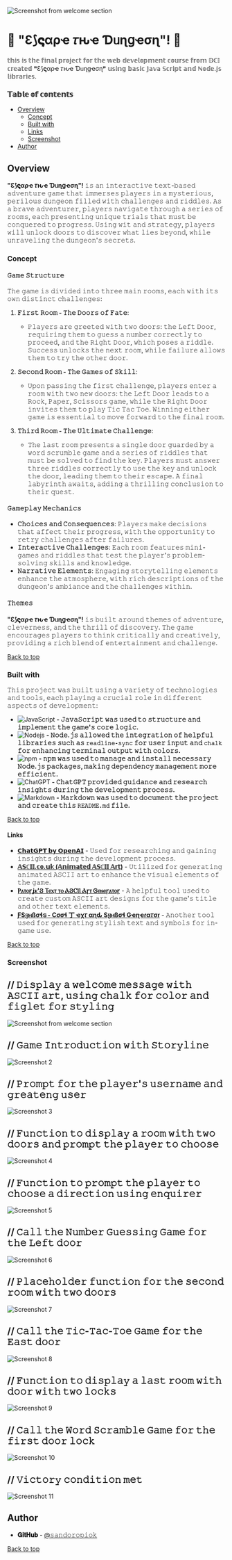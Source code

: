 ![Screenshot from welcome section](./assets/Screenshot%20from%202024-10-17%2009-40-09.png)

# 👀 "Ɛ⟆𝛓αρҽ 𝜏ԋҽ Ɗᥙɳցҽσɳ"! 👀

 𝕥𝕙𝕚𝕤 𝕚𝕤 𝕥𝕙𝕖 𝕗𝕚𝕟𝕒𝕝 𝕡𝕣𝕠𝕛𝕖𝕔𝕥 𝕗𝕠𝕣 𝕥𝕙𝕖 𝕨𝕖𝕓 𝕕𝕖𝕧𝕖𝕝𝕠𝕡𝕞𝕖𝕟𝕥 𝕔𝕠𝕦𝕣𝕤𝕖 𝕗𝕣𝕠𝕞 𝔻ℂ𝕀 𝕔𝕣𝕖𝕒𝕥𝕖𝕕 ❞Ɛ⟆𝛓αρҽ 𝜏ԋҽ Ɗᥙɳցҽσɳ❞ 𝕦𝕤𝕚𝕟𝕘 𝕓𝕒𝕤𝕚𝕔 𝕁𝕒𝕧𝕒 𝕊𝕔𝕣𝕚𝕡𝕥 𝕒𝕟𝕕 ℕ𝕠𝕕𝕖.𝕛𝕤 𝕝𝕚𝕓𝕣𝕒𝕣𝕚𝕖𝕤.

### 𝕋𝕒𝕓𝕝𝕖 𝕠𝕗 𝕔𝕠𝕟𝕥𝕖𝕟𝕥𝕤

- [Overview](#overview)
  - [Concept](#concept)
  - [Built with](#built-with)
  - [Links](#links)
  - [Screenshot](#screenshot)
- [Author](#author)

## Overview

**"Ɛ⟆𝛓αρҽ 𝜏ԋҽ Ɗᥙɳցҽσɳ"!** 𝚒𝚜 𝚊𝚗 𝚒𝚗𝚝𝚎𝚛𝚊𝚌𝚝𝚒𝚟𝚎 𝚝𝚎𝚡𝚝-𝚋𝚊𝚜𝚎𝚍 𝚊𝚍𝚟𝚎𝚗𝚝𝚞𝚛𝚎 𝚐𝚊𝚖𝚎 𝚝𝚑𝚊𝚝 𝚒𝚖𝚖𝚎𝚛𝚜𝚎𝚜 𝚙𝚕𝚊𝚢𝚎𝚛𝚜 𝚒𝚗 𝚊 𝚖𝚢𝚜𝚝𝚎𝚛𝚒𝚘𝚞𝚜, 𝚙𝚎𝚛𝚒𝚕𝚘𝚞𝚜 𝚍𝚞𝚗𝚐𝚎𝚘𝚗 𝚏𝚒𝚕𝚕𝚎𝚍 𝚠𝚒𝚝𝚑 𝚌𝚑𝚊𝚕𝚕𝚎𝚗𝚐𝚎𝚜 𝚊𝚗𝚍 𝚛𝚒𝚍𝚍𝚕𝚎𝚜. 𝙰𝚜 𝚊 𝚋𝚛𝚊𝚟𝚎 𝚊𝚍𝚟𝚎𝚗𝚝𝚞𝚛𝚎𝚛, 𝚙𝚕𝚊𝚢𝚎𝚛𝚜 𝚗𝚊𝚟𝚒𝚐𝚊𝚝𝚎 𝚝𝚑𝚛𝚘𝚞𝚐𝚑 𝚊 𝚜𝚎𝚛𝚒𝚎𝚜 𝚘𝚏 𝚛𝚘𝚘𝚖𝚜, 𝚎𝚊𝚌𝚑 𝚙𝚛𝚎𝚜𝚎𝚗𝚝𝚒𝚗𝚐 𝚞𝚗𝚒𝚚𝚞𝚎 𝚝𝚛𝚒𝚊𝚕𝚜 𝚝𝚑𝚊𝚝 𝚖𝚞𝚜𝚝 𝚋𝚎 𝚌𝚘𝚗𝚚𝚞𝚎𝚛𝚎𝚍 𝚝𝚘 𝚙𝚛𝚘𝚐𝚛𝚎𝚜𝚜. 𝚄𝚜𝚒𝚗𝚐 𝚠𝚒𝚝 𝚊𝚗𝚍 𝚜𝚝𝚛𝚊𝚝𝚎𝚐𝚢, 𝚙𝚕𝚊𝚢𝚎𝚛𝚜 𝚠𝚒𝚕𝚕 𝚞𝚗𝚕𝚘𝚌𝚔 𝚍𝚘𝚘𝚛𝚜 𝚝𝚘 𝚍𝚒𝚜𝚌𝚘𝚟𝚎𝚛 𝚠𝚑𝚊𝚝 𝚕𝚒𝚎𝚜 𝚋𝚎𝚢𝚘𝚗𝚍, 𝚠𝚑𝚒𝚕𝚎 𝚞𝚗𝚛𝚊𝚟𝚎𝚕𝚒𝚗𝚐 𝚝𝚑𝚎 𝚍𝚞𝚗𝚐𝚎𝚘𝚗'𝚜 𝚜𝚎𝚌𝚛𝚎𝚝𝚜.

### Concept

#### 𝙶𝚊𝚖𝚎 𝚂𝚝𝚛𝚞𝚌𝚝𝚞𝚛𝚎

𝚃𝚑𝚎 𝚐𝚊𝚖𝚎 𝚒𝚜 𝚍𝚒𝚟𝚒𝚍𝚎𝚍 𝚒𝚗𝚝𝚘 𝚝𝚑𝚛𝚎𝚎 𝚖𝚊𝚒𝚗 𝚛𝚘𝚘𝚖𝚜, 𝚎𝚊𝚌𝚑 𝚠𝚒𝚝𝚑 𝚒𝚝𝚜 𝚘𝚠𝚗 𝚍𝚒𝚜𝚝𝚒𝚗𝚌𝚝 𝚌𝚑𝚊𝚕𝚕𝚎𝚗𝚐𝚎𝚜:

1. **𝙵𝚒𝚛𝚜𝚝 𝚁𝚘𝚘𝚖 - 𝚃𝚑𝚎 𝙳𝚘𝚘𝚛𝚜 𝚘𝚏 𝙵𝚊𝚝𝚎**:

   - 𝙿𝚕𝚊𝚢𝚎𝚛𝚜 𝚊𝚛𝚎 𝚐𝚛𝚎𝚎𝚝𝚎𝚍 𝚠𝚒𝚝𝚑 𝚝𝚠𝚘 𝚍𝚘𝚘𝚛𝚜: 𝚝𝚑𝚎 𝙻𝚎𝚏𝚝 𝙳𝚘𝚘𝚛, 𝚛𝚎𝚚𝚞𝚒𝚛𝚒𝚗𝚐 𝚝𝚑𝚎𝚖 𝚝𝚘 𝚐𝚞𝚎𝚜𝚜 𝚊 𝚗𝚞𝚖𝚋𝚎𝚛 𝚌𝚘𝚛𝚛𝚎𝚌𝚝𝚕𝚢 𝚝𝚘 𝚙𝚛𝚘𝚌𝚎𝚎𝚍, 𝚊𝚗𝚍 𝚝𝚑𝚎 𝚁𝚒𝚐𝚑𝚝 𝙳𝚘𝚘𝚛, 𝚠𝚑𝚒𝚌𝚑 𝚙𝚘𝚜𝚎𝚜 𝚊 𝚛𝚒𝚍𝚍𝚕𝚎. 𝚂𝚞𝚌𝚌𝚎𝚜𝚜 𝚞𝚗𝚕𝚘𝚌𝚔𝚜 𝚝𝚑𝚎 𝚗𝚎𝚡𝚝 𝚛𝚘𝚘𝚖, 𝚠𝚑𝚒𝚕𝚎 𝚏𝚊𝚒𝚕𝚞𝚛𝚎 𝚊𝚕𝚕𝚘𝚠𝚜 𝚝𝚑𝚎𝚖 𝚝𝚘 𝚝𝚛𝚢 𝚝𝚑𝚎 𝚘𝚝𝚑𝚎𝚛 𝚍𝚘𝚘𝚛.

2. **𝚂𝚎𝚌𝚘𝚗𝚍 𝚁𝚘𝚘𝚖 - 𝚃𝚑𝚎 𝙶𝚊𝚖𝚎𝚜 𝚘𝚏 𝚂𝚔𝚒𝚕𝚕**:

   - 𝚄𝚙𝚘𝚗 𝚙𝚊𝚜𝚜𝚒𝚗𝚐 𝚝𝚑𝚎 𝚏𝚒𝚛𝚜𝚝 𝚌𝚑𝚊𝚕𝚕𝚎𝚗𝚐𝚎, 𝚙𝚕𝚊𝚢𝚎𝚛𝚜 𝚎𝚗𝚝𝚎𝚛 𝚊 𝚛𝚘𝚘𝚖 𝚠𝚒𝚝𝚑 𝚝𝚠𝚘 𝚗𝚎𝚠 𝚍𝚘𝚘𝚛𝚜: 𝚝𝚑𝚎 𝙻𝚎𝚏𝚝 𝙳𝚘𝚘𝚛 𝚕𝚎𝚊𝚍𝚜 𝚝𝚘 𝚊 𝚁𝚘𝚌𝚔, 𝙿𝚊𝚙𝚎𝚛, 𝚂𝚌𝚒𝚜𝚜𝚘𝚛𝚜 𝚐𝚊𝚖𝚎, 𝚠𝚑𝚒𝚕𝚎 𝚝𝚑𝚎 𝚁𝚒𝚐𝚑𝚝 𝙳𝚘𝚘𝚛 𝚒𝚗𝚟𝚒𝚝𝚎𝚜 𝚝𝚑𝚎𝚖 𝚝𝚘 𝚙𝚕𝚊𝚢 𝚃𝚒𝚌 𝚃𝚊𝚌 𝚃𝚘𝚎. 𝚆𝚒𝚗𝚗𝚒𝚗𝚐 𝚎𝚒𝚝𝚑𝚎𝚛 𝚐𝚊𝚖𝚎 𝚒𝚜 𝚎𝚜𝚜𝚎𝚗𝚝𝚒𝚊𝚕 𝚝𝚘 𝚖𝚘𝚟𝚎 𝚏𝚘𝚛𝚠𝚊𝚛𝚍 𝚝𝚘 𝚝𝚑𝚎 𝚏𝚒𝚗𝚊𝚕 𝚛𝚘𝚘𝚖.

3. **𝚃𝚑𝚒𝚛𝚍 𝚁𝚘𝚘𝚖 - 𝚃𝚑𝚎 𝚄𝚕𝚝𝚒𝚖𝚊𝚝𝚎 𝙲𝚑𝚊𝚕𝚕𝚎𝚗𝚐𝚎**:
   - 𝚃𝚑𝚎 𝚕𝚊𝚜𝚝 𝚛𝚘𝚘𝚖 𝚙𝚛𝚎𝚜𝚎𝚗𝚝𝚜 𝚊 𝚜𝚒𝚗𝚐𝚕𝚎 𝚍𝚘𝚘𝚛 𝚐𝚞𝚊𝚛𝚍𝚎𝚍 𝚋𝚢 𝚊 𝚠𝚘𝚛𝚍 𝚜𝚌𝚛𝚞𝚖𝚋𝚕𝚎 𝚐𝚊𝚖𝚎 𝚊𝚗𝚍 𝚊 𝚜𝚎𝚛𝚒𝚎𝚜 𝚘𝚏 𝚛𝚒𝚍𝚍𝚕𝚎𝚜 𝚝𝚑𝚊𝚝 𝚖𝚞𝚜𝚝 𝚋𝚎 𝚜𝚘𝚕𝚟𝚎𝚍 𝚝𝚘 𝚏𝚒𝚗𝚍 𝚝𝚑𝚎 𝚔𝚎𝚢. 𝙿𝚕𝚊𝚢𝚎𝚛𝚜 𝚖𝚞𝚜𝚝 𝚊𝚗𝚜𝚠𝚎𝚛 𝚝𝚑𝚛𝚎𝚎 𝚛𝚒𝚍𝚍𝚕𝚎𝚜 𝚌𝚘𝚛𝚛𝚎𝚌𝚝𝚕𝚢 𝚝𝚘 𝚞𝚜𝚎 𝚝𝚑𝚎 𝚔𝚎𝚢 𝚊𝚗𝚍 𝚞𝚗𝚕𝚘𝚌𝚔 𝚝𝚑𝚎 𝚍𝚘𝚘𝚛, 𝚕𝚎𝚊𝚍𝚒𝚗𝚐 𝚝𝚑𝚎𝚖 𝚝𝚘 𝚝𝚑𝚎𝚒𝚛 𝚎𝚜𝚌𝚊𝚙𝚎. 𝙰 𝚏𝚒𝚗𝚊𝚕 𝚕𝚊𝚋𝚢𝚛𝚒𝚗𝚝𝚑 𝚊𝚠𝚊𝚒𝚝𝚜, 𝚊𝚍𝚍𝚒𝚗𝚐 𝚊 𝚝𝚑𝚛𝚒𝚕𝚕𝚒𝚗𝚐 𝚌𝚘𝚗𝚌𝚕𝚞𝚜𝚒𝚘𝚗 𝚝𝚘 𝚝𝚑𝚎𝚒𝚛 𝚚𝚞𝚎𝚜𝚝.

#### 𝙶𝚊𝚖𝚎𝚙𝚕𝚊𝚢 𝙼𝚎𝚌𝚑𝚊𝚗𝚒𝚌𝚜

- **𝙲𝚑𝚘𝚒𝚌𝚎𝚜 𝚊𝚗𝚍 𝙲𝚘𝚗𝚜𝚎𝚚𝚞𝚎𝚗𝚌𝚎𝚜**: 𝙿𝚕𝚊𝚢𝚎𝚛𝚜 𝚖𝚊𝚔𝚎 𝚍𝚎𝚌𝚒𝚜𝚒𝚘𝚗𝚜 𝚝𝚑𝚊𝚝 𝚊𝚏𝚏𝚎𝚌𝚝 𝚝𝚑𝚎𝚒𝚛 𝚙𝚛𝚘𝚐𝚛𝚎𝚜𝚜, 𝚠𝚒𝚝𝚑 𝚝𝚑𝚎 𝚘𝚙𝚙𝚘𝚛𝚝𝚞𝚗𝚒𝚝𝚢 𝚝𝚘 𝚛𝚎𝚝𝚛𝚢 𝚌𝚑𝚊𝚕𝚕𝚎𝚗𝚐𝚎𝚜 𝚊𝚏𝚝𝚎𝚛 𝚏𝚊𝚒𝚕𝚞𝚛𝚎𝚜.
- **𝙸𝚗𝚝𝚎𝚛𝚊𝚌𝚝𝚒𝚟𝚎 𝙲𝚑𝚊𝚕𝚕𝚎𝚗𝚐𝚎𝚜**: 𝙴𝚊𝚌𝚑 𝚛𝚘𝚘𝚖 𝚏𝚎𝚊𝚝𝚞𝚛𝚎𝚜 𝚖𝚒𝚗𝚒-𝚐𝚊𝚖𝚎𝚜 𝚊𝚗𝚍 𝚛𝚒𝚍𝚍𝚕𝚎𝚜 𝚝𝚑𝚊𝚝 𝚝𝚎𝚜𝚝 𝚝𝚑𝚎 𝚙𝚕𝚊𝚢𝚎𝚛'𝚜 𝚙𝚛𝚘𝚋𝚕𝚎𝚖-𝚜𝚘𝚕𝚟𝚒𝚗𝚐 𝚜𝚔𝚒𝚕𝚕𝚜 𝚊𝚗𝚍 𝚔𝚗𝚘𝚠𝚕𝚎𝚍𝚐𝚎.
- **𝙽𝚊𝚛𝚛𝚊𝚝𝚒𝚟𝚎 𝙴𝚕𝚎𝚖𝚎𝚗𝚝𝚜**: 𝙴𝚗𝚐𝚊𝚐𝚒𝚗𝚐 𝚜𝚝𝚘𝚛𝚢𝚝𝚎𝚕𝚕𝚒𝚗𝚐 𝚎𝚕𝚎𝚖𝚎𝚗𝚝𝚜 𝚎𝚗𝚑𝚊𝚗𝚌𝚎 𝚝𝚑𝚎 𝚊𝚝𝚖𝚘𝚜𝚙𝚑𝚎𝚛𝚎, 𝚠𝚒𝚝𝚑 𝚛𝚒𝚌𝚑 𝚍𝚎𝚜𝚌𝚛𝚒𝚙𝚝𝚒𝚘𝚗𝚜 𝚘𝚏 𝚝𝚑𝚎 𝚍𝚞𝚗𝚐𝚎𝚘𝚗'𝚜 𝚊𝚖𝚋𝚒𝚊𝚗𝚌𝚎 𝚊𝚗𝚍 𝚝𝚑𝚎 𝚌𝚑𝚊𝚕𝚕𝚎𝚗𝚐𝚎𝚜 𝚠𝚒𝚝𝚑𝚒𝚗.

#### 𝚃𝚑𝚎𝚖𝚎𝚜

**"Ɛ⟆𝛓αρҽ 𝜏ԋҽ Ɗᥙɳցҽσɳ"!** 𝚒𝚜 𝚋𝚞𝚒𝚕𝚝 𝚊𝚛𝚘𝚞𝚗𝚍 𝚝𝚑𝚎𝚖𝚎𝚜 𝚘𝚏 𝚊𝚍𝚟𝚎𝚗𝚝𝚞𝚛𝚎, 𝚌𝚕𝚎𝚟𝚎𝚛𝚗𝚎𝚜𝚜, 𝚊𝚗𝚍 𝚝𝚑𝚎 𝚝𝚑𝚛𝚒𝚕𝚕 𝚘𝚏 𝚍𝚒𝚜𝚌𝚘𝚟𝚎𝚛𝚢. 𝚃𝚑𝚎 𝚐𝚊𝚖𝚎 𝚎𝚗𝚌𝚘𝚞𝚛𝚊𝚐𝚎𝚜 𝚙𝚕𝚊𝚢𝚎𝚛𝚜 𝚝𝚘 𝚝𝚑𝚒𝚗𝚔 𝚌𝚛𝚒𝚝𝚒𝚌𝚊𝚕𝚕𝚢 𝚊𝚗𝚍 𝚌𝚛𝚎𝚊𝚝𝚒𝚟𝚎𝚕𝚢, 𝚙𝚛𝚘𝚟𝚒𝚍𝚒𝚗𝚐 𝚊 𝚛𝚒𝚌𝚑 𝚋𝚕𝚎𝚗𝚍 𝚘𝚏 𝚎𝚗𝚝𝚎𝚛𝚝𝚊𝚒𝚗𝚖𝚎𝚗𝚝 𝚊𝚗𝚍 𝚌𝚑𝚊𝚕𝚕𝚎𝚗𝚐𝚎.

[Back to top](#top)

### Built with

𝚃𝚑𝚒𝚜 𝚙𝚛𝚘𝚓𝚎𝚌𝚝 𝚠𝚊𝚜 𝚋𝚞𝚒𝚕𝚝 𝚞𝚜𝚒𝚗𝚐 𝚊 𝚟𝚊𝚛𝚒𝚎𝚝𝚢 𝚘𝚏 𝚝𝚎𝚌𝚑𝚗𝚘𝚕𝚘𝚐𝚒𝚎𝚜 𝚊𝚗𝚍 𝚝𝚘𝚘𝚕𝚜, 𝚎𝚊𝚌𝚑 𝚙𝚕𝚊𝚢𝚒𝚗𝚐 𝚊 𝚌𝚛𝚞𝚌𝚒𝚊𝚕 𝚛𝚘𝚕𝚎 𝚒𝚗 𝚍𝚒𝚏𝚏𝚎𝚛𝚎𝚗𝚝 𝚊𝚜𝚙𝚎𝚌𝚝𝚜 𝚘𝚏 𝚍𝚎𝚟𝚎𝚕𝚘𝚙𝚖𝚎𝚗𝚝:

- ![JavaScript](https://img.shields.io/badge/javascript-%23323330.svg?style=for-the-badge&logo=javascript&logoColor=%23F7DF1E) **- 𝙹𝚊𝚟𝚊𝚂𝚌𝚛𝚒𝚙𝚝 𝚠𝚊𝚜 𝚞𝚜𝚎𝚍 𝚝𝚘 𝚜𝚝𝚛𝚞𝚌𝚝𝚞𝚛𝚎 𝚊𝚗𝚍 𝚒𝚖𝚙𝚕𝚎𝚖𝚎𝚗𝚝 𝚝𝚑𝚎 𝚐𝚊𝚖𝚎'𝚜 𝚌𝚘𝚛𝚎 𝚕𝚘𝚐𝚒𝚌.**
- ![Nodejs](https://img.shields.io/badge/Node%20js-339933?style=for-the-badge&logo=nodedotjs&logoColor=white) **- 𝙽𝚘𝚍𝚎.𝚓𝚜 𝚊𝚕𝚕𝚘𝚠𝚎𝚍 𝚝𝚑𝚎 𝚒𝚗𝚝𝚎𝚐𝚛𝚊𝚝𝚒𝚘𝚗 𝚘𝚏 𝚑𝚎𝚕𝚙𝚏𝚞𝚕 𝚕𝚒𝚋𝚛𝚊𝚛𝚒𝚎𝚜 𝚜𝚞𝚌𝚑 𝚊𝚜 `𝚛𝚎𝚊𝚍𝚕𝚒𝚗𝚎-𝚜𝚢𝚗𝚌` 𝚏𝚘𝚛 𝚞𝚜𝚎𝚛 𝚒𝚗𝚙𝚞𝚝 𝚊𝚗𝚍 `𝚌𝚑𝚊𝚕𝚔` 𝚏𝚘𝚛 𝚎𝚗𝚑𝚊𝚗𝚌𝚒𝚗𝚐 𝚝𝚎𝚛𝚖𝚒𝚗𝚊𝚕 𝚘𝚞𝚝𝚙𝚞𝚝 𝚠𝚒𝚝𝚑 𝚌𝚘𝚕𝚘𝚛𝚜.**
- ![npm](https://img.shields.io/badge/npm-CB3837?style=for-the-badge&logo=npm&logoColor=white) **- 𝚗𝚙𝚖 𝚠𝚊𝚜 𝚞𝚜𝚎𝚍 𝚝𝚘 𝚖𝚊𝚗𝚊𝚐𝚎 𝚊𝚗𝚍 𝚒𝚗𝚜𝚝𝚊𝚕𝚕 𝚗𝚎𝚌𝚎𝚜𝚜𝚊𝚛𝚢 𝙽𝚘𝚍𝚎.𝚓𝚜 𝚙𝚊𝚌𝚔𝚊𝚐𝚎𝚜, 𝚖𝚊𝚔𝚒𝚗𝚐 𝚍𝚎𝚙𝚎𝚗𝚍𝚎𝚗𝚌𝚢 𝚖𝚊𝚗𝚊𝚐𝚎𝚖𝚎𝚗𝚝 𝚖𝚘𝚛𝚎 𝚎𝚏𝚏𝚒𝚌𝚒𝚎𝚗𝚝.**
- ![ChatGPT](https://img.shields.io/badge/ChatGPT-74aa9c?style=for-the-badge&logo=openai&logoColor=white) **- 𝙲𝚑𝚊𝚝𝙶𝙿𝚃 𝚙𝚛𝚘𝚟𝚒𝚍𝚎𝚍 𝚐𝚞𝚒𝚍𝚊𝚗𝚌𝚎 𝚊𝚗𝚍 𝚛𝚎𝚜𝚎𝚊𝚛𝚌𝚑 𝚒𝚗𝚜𝚒𝚐𝚑𝚝𝚜 𝚍𝚞𝚛𝚒𝚗𝚐 𝚝𝚑𝚎 𝚍𝚎𝚟𝚎𝚕𝚘𝚙𝚖𝚎𝚗𝚝 𝚙𝚛𝚘𝚌𝚎𝚜𝚜.**
- ![Markdown](https://img.shields.io/badge/markdown-%23000000.svg?style=for-the-badge&logo=markdown&logoColor=white) **- 𝙼𝚊𝚛𝚔𝚍𝚘𝚠𝚗 𝚠𝚊𝚜 𝚞𝚜𝚎𝚍 𝚝𝚘 𝚍𝚘𝚌𝚞𝚖𝚎𝚗𝚝 𝚝𝚑𝚎 𝚙𝚛𝚘𝚓𝚎𝚌𝚝 𝚊𝚗𝚍 𝚌𝚛𝚎𝚊𝚝𝚎 𝚝𝚑𝚒𝚜 `𝚁𝙴𝙰𝙳𝙼𝙴.𝚖𝚍` 𝚏𝚒𝚕𝚎.**

[Back to top](#top)

#### Links

- **[𝗖𝗵𝗮𝘁𝗚𝗣𝗧 𝗯𝘆 𝗢𝗽𝗲𝗻𝗔𝗜](https://openai.com/chatgpt)** - 𝚄𝚜𝚎𝚍 𝚏𝚘𝚛 𝚛𝚎𝚜𝚎𝚊𝚛𝚌𝚑𝚒𝚗𝚐 𝚊𝚗𝚍 𝚐𝚊𝚒𝚗𝚒𝚗𝚐 𝚒𝚗𝚜𝚒𝚐𝚑𝚝𝚜 𝚍𝚞𝚛𝚒𝚗𝚐 𝚝𝚑𝚎 𝚍𝚎𝚟𝚎𝚕𝚘𝚙𝚖𝚎𝚗𝚝 𝚙𝚛𝚘𝚌𝚎𝚜𝚜.
- **[𝔸𝕊ℂ𝕀𝕀.𝕔𝕠.𝕦𝕜 (𝔸𝕟𝕚𝕞𝕒𝕥𝕖𝕕 𝔸𝕊ℂ𝕀𝕀 𝔸𝕣𝕥)](https://ascii.co.uk/animated/)** - 𝚄𝚝𝚒𝚕𝚒𝚣𝚎𝚍 𝚏𝚘𝚛 𝚐𝚎𝚗𝚎𝚛𝚊𝚝𝚒𝚗𝚐 𝚊𝚗𝚒𝚖𝚊𝚝𝚎𝚍 𝙰𝚂𝙲𝙸𝙸 𝚊𝚛𝚝 𝚝𝚘 𝚎𝚗𝚑𝚊𝚗𝚌𝚎 𝚝𝚑𝚎 𝚟𝚒𝚜𝚞𝚊𝚕 𝚎𝚕𝚎𝚖𝚎𝚗𝚝𝚜 𝚘𝚏 𝚝𝚑𝚎 𝚐𝚊𝚖𝚎.
- **[Ⲣⲁⲧⲟꞅʝⲕ'Ϩ Ⲧⲉⲭⲧ ⲧⲟ ⲀϨⲤⲒⲒ Ⲁꞅⲧ Ꮆⲉⲛⲉꞅⲁⲧⲟꞅ](https://patorjk.com/software/taag/)** - 𝙰 𝚑𝚎𝚕𝚙𝚏𝚞𝚕 𝚝𝚘𝚘𝚕 𝚞𝚜𝚎𝚍 𝚝𝚘 𝚌𝚛𝚎𝚊𝚝𝚎 𝚌𝚞𝚜𝚝𝚘𝚖 𝙰𝚂𝙲𝙸𝙸 𝚊𝚛𝚝 𝚍𝚎𝚜𝚒𝚐𝚗𝚜 𝚏𝚘𝚛 𝚝𝚑𝚎 𝚐𝚊𝚖𝚎'𝚜 𝚝𝚒𝚝𝚕𝚎 𝚊𝚗𝚍 𝚘𝚝𝚑𝚎𝚛 𝚝𝚎𝚡𝚝 𝚎𝚕𝚎𝚖𝚎𝚗𝚝𝚜.
- **[ƑSყⲙßσɬട - Cσσɬ ㆜ ҽχ𝜏 αɳԃ Sყⲙßσɬ Gҽɳҽɾα𝜏σɾ](https://fsymbols.com/generators/)** - 𝙰𝚗𝚘𝚝𝚑𝚎𝚛 𝚝𝚘𝚘𝚕 𝚞𝚜𝚎𝚍 𝚏𝚘𝚛 𝚐𝚎𝚗𝚎𝚛𝚊𝚝𝚒𝚗𝚐 𝚜𝚝𝚢𝚕𝚒𝚜𝚑 𝚝𝚎𝚡𝚝 𝚊𝚗𝚍 𝚜𝚢𝚖𝚋𝚘𝚕𝚜 𝚏𝚘𝚛 𝚒𝚗-𝚐𝚊𝚖𝚎 𝚞𝚜𝚎.

[Back to top](#top)

### Screenshot

## // 𝙳𝚒𝚜𝚙𝚕𝚊𝚢 𝚊 𝚠𝚎𝚕𝚌𝚘𝚖𝚎 𝚖𝚎𝚜𝚜𝚊𝚐𝚎 𝚠𝚒𝚝𝚑 𝙰𝚂𝙲𝙸𝙸 𝚊𝚛𝚝, 𝚞𝚜𝚒𝚗𝚐 𝚌𝚑𝚊𝚕𝚔 𝚏𝚘𝚛 𝚌𝚘𝚕𝚘𝚛 𝚊𝚗𝚍 𝚏𝚒𝚐𝚕𝚎𝚝 𝚏𝚘𝚛 𝚜𝚝𝚢𝚕𝚒𝚗𝚐
![Screenshot from welcome section](./assets/Screenshot%20from%202024-10-25%2009-33-14.png)

## // 𝙶𝚊𝚖𝚎 𝙸𝚗𝚝𝚛𝚘𝚍𝚞𝚌𝚝𝚒𝚘𝚗 𝚠𝚒𝚝𝚑 𝚂𝚝𝚘𝚛𝚢𝚕𝚒𝚗𝚎
![Screenshot 2](./assets/Screenshot%20from%202024-11-03%2021-52-15.png)

## // 𝙿𝚛𝚘𝚖𝚙𝚝 𝚏𝚘𝚛 𝚝𝚑𝚎 𝚙𝚕𝚊𝚢𝚎𝚛'𝚜 𝚞𝚜𝚎𝚛𝚗𝚊𝚖𝚎 𝚊𝚗𝚍 𝚐𝚛𝚎𝚊𝚝𝚎𝚗𝚐 𝚞𝚜𝚎𝚛
![Screenshot 3](./assets/Screenshot%20from%202024-11-03%2021-16-35.png)

## // 𝙵𝚞𝚗𝚌𝚝𝚒𝚘𝚗 𝚝𝚘 𝚍𝚒𝚜𝚙𝚕𝚊𝚢 𝚊 𝚛𝚘𝚘𝚖 𝚠𝚒𝚝𝚑 𝚝𝚠𝚘 𝚍𝚘𝚘𝚛𝚜 𝚊𝚗𝚍 𝚙𝚛𝚘𝚖𝚙𝚝 𝚝𝚑𝚎 𝚙𝚕𝚊𝚢𝚎𝚛 𝚝𝚘 𝚌𝚑𝚘𝚘𝚜𝚎
![Screenshot 4](./assets/Screenshot%20from%202024-11-03%2021-57-30.png)

## // 𝙵𝚞𝚗𝚌𝚝𝚒𝚘𝚗 𝚝𝚘 𝚙𝚛𝚘𝚖𝚙𝚝 𝚝𝚑𝚎 𝚙𝚕𝚊𝚢𝚎𝚛 𝚝𝚘 𝚌𝚑𝚘𝚘𝚜𝚎 𝚊 𝚍𝚒𝚛𝚎𝚌𝚝𝚒𝚘𝚗 𝚞𝚜𝚒𝚗𝚐 𝚎𝚗𝚚𝚞𝚒𝚛𝚎𝚛
![Screenshot 5](./assets/Screenshot%20from%202024-11-03%2021-17-50.png)

## // 𝙲𝚊𝚕𝚕 𝚝𝚑𝚎 𝙽𝚞𝚖𝚋𝚎𝚛 𝙶𝚞𝚎𝚜𝚜𝚒𝚗𝚐 𝙶𝚊𝚖𝚎 𝚏𝚘𝚛 𝚝𝚑𝚎 𝙻𝚎𝚏𝚝 𝚍𝚘𝚘𝚛
![Screenshot 6](./assets/Screenshot%20from%202024-11-03%2022-03-53.png)

## // 𝙿𝚕𝚊𝚌𝚎𝚑𝚘𝚕𝚍𝚎𝚛 𝚏𝚞𝚗𝚌𝚝𝚒𝚘𝚗 𝚏𝚘𝚛 𝚝𝚑𝚎 𝚜𝚎𝚌𝚘𝚗𝚍 𝚛𝚘𝚘𝚖 𝚠𝚒𝚝𝚑 𝚝𝚠𝚘 𝚍𝚘𝚘𝚛𝚜
![Screenshot 7](./assets/Screenshot%20from%202024-11-03%2021-32-51.png)

## // 𝙲𝚊𝚕𝚕 𝚝𝚑𝚎 𝚃𝚒𝚌-𝚃𝚊𝚌-𝚃𝚘𝚎 𝙶𝚊𝚖𝚎 𝚏𝚘𝚛 𝚝𝚑𝚎 𝙴𝚊𝚜𝚝 𝚍𝚘𝚘𝚛
![Screenshot 8](./assets/Screenshot%20from%202024-11-03%2021-32-32.png)

## // 𝙵𝚞𝚗𝚌𝚝𝚒𝚘𝚗 𝚝𝚘 𝚍𝚒𝚜𝚙𝚕𝚊𝚢 𝚊 𝚕𝚊𝚜𝚝 𝚛𝚘𝚘𝚖 𝚠𝚒𝚝𝚑 𝚍𝚘𝚘𝚛 𝚠𝚒𝚝𝚑 𝚝𝚠𝚘 𝚕𝚘𝚌𝚔𝚜
![Screenshot 9](./assets/Screenshot%20from%202024-11-03%2021-32-05.png)

## // 𝙲𝚊𝚕𝚕 𝚝𝚑𝚎 𝚆𝚘𝚛𝚍 𝚂𝚌𝚛𝚊𝚖𝚋𝚕𝚎 𝙶𝚊𝚖𝚎 𝚏𝚘𝚛 𝚝𝚑𝚎 𝚏𝚒𝚛𝚜𝚝 𝚍𝚘𝚘𝚛 𝚕𝚘𝚌𝚔
![Screenshot 10](./assets/Screenshot%20from%202024-11-03%2021-31-44.png)

## // 𝚅𝚒𝚌𝚝𝚘𝚛𝚢 𝚌𝚘𝚗𝚍𝚒𝚝𝚒𝚘𝚗 𝚖𝚎𝚝
![Screenshot 11](./assets/Screenshot%20from%202024-11-03%2021-30-28.png)

## Author

- **𝐆𝐢𝐭𝐇𝐮𝐛** - [@𝚜𝚊𝚗𝚍𝚘𝚛𝚘𝚙𝚒𝚘𝚔](https://github.com/sandoropiok)


[Back to top](#top)
